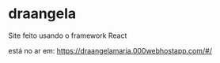 # draangela
Site feito usando o framework React

está no ar em: https://draangelamaria.000webhostapp.com/#/
